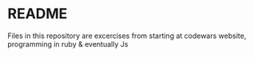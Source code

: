 # README

Files in this repository are excercises from starting at codewars website, programming in ruby & eventually Js